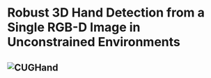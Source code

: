 # Robust 3D Hand Detection from a Single RGB-D Image in Unconstrained Environments
 
## ![CUGHand](https://1drv.ms/u/s!AiO4RSFtV9kehm4ULtjAWdeCWJXn?e=ctbeAP)
